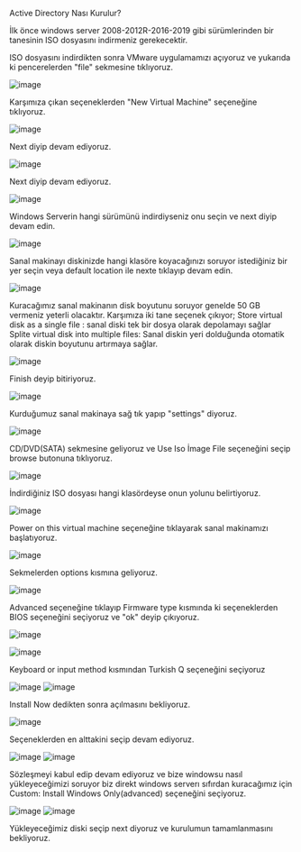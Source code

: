 Active Directory Nası Kurulur?

İlk önce windows server 2008-2012R-2016-2019 gibi sürümlerinden bir tanesinin ISO dosyasını indirmeniz gerekecektir.

ISO dosyasını indirdikten sonra VMware uygulamamızı açıyoruz ve yukarıda ki pencerelerden "file" sekmesine tıklıyoruz.


![image](https://github.com/ugurcomptech/active-directory/assets/133202238/47d4cbfd-47e2-44b7-801b-1296577374d9)

Karşımıza çıkan seçeneklerden "New Virtual Machine" seçeneğine tıklıyoruz.

![image](https://github.com/ugurcomptech/active-directory/assets/133202238/eca2e6aa-fee4-4cb1-a6fb-8346c9029924)

Next diyip devam ediyoruz.

![image](https://github.com/ugurcomptech/active-directory/assets/133202238/dc853958-185f-47cb-8e7f-09054ea3586f)


Next diyip devam ediyoruz.


![image](https://github.com/ugurcomptech/active-directory/assets/133202238/c5b6dc2c-4e14-4220-82a7-acd5f6b28e54)


Windows Serverin hangi sürümünü indirdiyseniz onu seçin ve next diyip devam edin.


![image](https://github.com/ugurcomptech/active-directory/assets/133202238/c854fe79-0433-4e32-a828-871c35692838)


Sanal makinayı diskinizde hangi klasöre koyacağınızı soruyor istediğiniz bir yer seçin veya default location ile nexte tıklayıp devam edin.


![image](https://github.com/ugurcomptech/active-directory/assets/133202238/a5d29ab8-481f-41c2-9cc2-980de3800f05)

Kuracağımız sanal makinanın disk boyutunu soruyor genelde 50 GB vermeniz yeterli olacaktır. Karşımıza iki tane seçenek çıkıyor; 
Store virtual disk as a single file : sanal diski tek bir dosya olarak depolamayı sağlar
Splite virtual disk into multiple files: Sanal diskin yeri dolduğunda otomatik olarak diskin boyutunu artırmaya sağlar.


![image](https://github.com/ugurcomptech/active-directory/assets/133202238/af9dc271-295e-4c47-b629-0a13a2959b2e)

Finish deyip bitiriyoruz.



![image](https://github.com/ugurcomptech/active-directory/assets/133202238/cdb2e14e-fe52-4268-8353-38b8f0c24749)


Kurduğumuz sanal makinaya sağ tık yapıp "settings" diyoruz.


![image](https://github.com/ugurcomptech/active-directory/assets/133202238/1c576eef-e27a-4b47-9a83-bf3cf470fac9)

CD/DVD(SATA) sekmesine geliyoruz ve Use Iso İmage File seçeneğini seçip browse butonuna tıklıyoruz.


![image](https://github.com/ugurcomptech/active-directory/assets/133202238/cb777501-d0c9-491a-a40c-66820cf4c122)

İndirdiğiniz ISO dosyası hangi klasördeyse onun yolunu belirtiyoruz.




![image](https://github.com/ugurcomptech/active-directory/assets/133202238/70dfb4e0-6554-476a-84fd-367818839426)


Power on this virtual machine seçeneğine tıklayarak sanal makinamızı başlatıyoruz.



![image](https://github.com/ugurcomptech/active-directory/assets/133202238/3d2b3699-3fae-4ffa-af83-cd6cb6025707)

Sekmelerden options kısmına geliyoruz.

![image](https://github.com/ugurcomptech/active-directory/assets/133202238/09c60e85-4a0f-4756-90ba-41bb3951ae37)

Advanced seçeneğine tıklayıp Firmware type kısmında ki seçeneklerden BIOS seçeneğini seçiyoruz ve "ok" deyip çıkıyoruz.




![image](https://github.com/ugurcomptech/active-directory/assets/133202238/896245c5-25bd-417f-a96e-af973473f605)

![image](https://github.com/ugurcomptech/active-directory/assets/133202238/222990ce-82e7-4568-9deb-45cc84c7ad6c)

Keyboard or input method kısmından Turkish Q  seçeneğini seçiyoruz

![image](https://github.com/ugurcomptech/active-directory/assets/133202238/bb9d9528-cdfc-4b21-a201-85a68d728eff)
![image](https://github.com/ugurcomptech/active-directory/assets/133202238/e05f54fb-3be2-4ec4-a229-015bbdfd7787)

Install Now dedikten sonra açılmasını bekliyoruz.


![image](https://github.com/ugurcomptech/active-directory/assets/133202238/198a564d-eb2b-474a-9a34-d64383dde28c)



Seçeneklerden en alttakini seçip devam ediyoruz.



![image](https://github.com/ugurcomptech/active-directory/assets/133202238/21ad0d57-dec4-4459-822f-ec36ca2d77a6)
![image](https://github.com/ugurcomptech/active-directory/assets/133202238/c8310fdb-9e4d-4038-b92e-9b3888eea110)


Sözleşmeyi kabul edip devam ediyoruz ve bize windowsu nasıl yükleyeceğimizi soruyor biz direkt windows serverı sıfırdan kuracağımız için Custom: Install Windows Only(advanced) seçeneğini seçiyoruz.




![image](https://github.com/ugurcomptech/active-directory/assets/133202238/7a207863-6c59-441d-b0ae-91bbebdd023f)
![image](https://github.com/ugurcomptech/active-directory/assets/133202238/85d8fc9b-38c2-4bc6-ae84-04d7cc75feb1)


Yükleyeceğimiz diski seçip next diyoruz ve kurulumun tamamlanmasını bekliyoruz.




